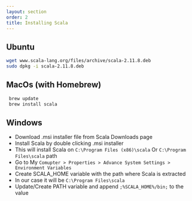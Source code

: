 ```yaml
---
layout: section
order: 2
title: Installing Scala
---
```



## Ubuntu

```bash
wget www.scala-lang.org/files/archive/scala-2.11.8.deb
sudo dpkg -i scala-2.11.8.deb
```

## MacOs (with Homebrew)

```sh
 brew update
 brew install scala
```

## Windows

- Download .msi installer file from Scala Downloads page
- Install Scala by double clicking .msi installer
- This will install Scala on `C:\Program Files (x86)\scala` Or `C:\Program Files\scala` path
- Go to My `Comupter > Properties > Advance System Settings > Environment Variables`
- Create SCALA_HOME variable with the path where Scala is extracted
- In our case it will be `C:\Program Files\scala`
- Update/Create PATH variable and append ``;%SCALA_HOME%/bin;`` to the value
